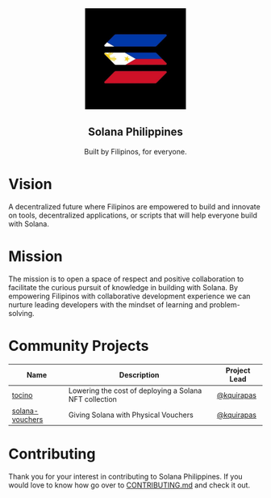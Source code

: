 <div align="center">
	<img width="200px" src="solana-philippines.jpg" alt="Solana Philippines Logo">
	<h2>Solana Philippines</h2>
	<p>Built by Filipinos, for everyone.</p>
</div>

# Vision

A decentralized future where Filipinos are empowered to build and innovate on tools, decentralized applications, or scripts that will help everyone build with Solana.

# Mission

The mission is to open a space of respect and positive collaboration to facilitate the curious pursuit of knowledge in building with Solana. By empowering Filipinos with collaborative development experience we can nurture leading developers with the mindset of learning and problem-solving.

# Community Projects

| Name | Description | Project Lead |
|---|---|---|
| [tocino](https://github.com/solana-philippines/tocino) | Lowering the cost of deploying a Solana NFT collection | [@kquirapas](https://github.com/kquirapas) |
| [solana-vouchers](https://github.com/solana-philippines/solana-vouchers) | Giving Solana with Physical Vouchers | [@kquirapas](https://github.com/kquirapas) |

# Contributing

Thank you for your interest in contributing to Solana Philippines. If you would love to know how go over to [CONTRIBUTING.md](./CONTRIBUTING.md) and check it out.
